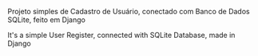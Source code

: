 Projeto simples de Cadastro de Usuário, conectado com Banco de Dados SQLite, feito em Django

It's a simple User Register, connected with SQLite Database, made in Django
